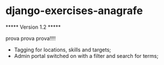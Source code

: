 django-exercises-anagrafe
=========================

***** Version 1.2 *****

prova prova prova!!!! 
- Tagging for locations, skills and targets;
- Admin portal switched on with a filter and search for terms;


